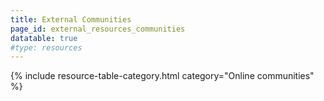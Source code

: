```yaml
---
title: External Communities
page_id: external_resources_communities
datatable: true
#type: resources
---
```


{% include resource-table-category.html category="Online communities" %}
